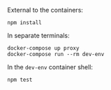 External to the containers:
```
npm install
```

In separate terminals:
```
docker-compose up proxy
docker-compose run --rm dev-env
```

In the `dev-env` container shell:
```
npm test
```